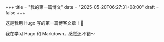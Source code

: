 +++
title = "我的第一篇博文"
date = "2025-05-20T06:27:31+08:00"
draft = false
+++

这是我用 Hugo 写的第一篇博客文章！🎉

我在学习 Hugo 和 Markdown，感觉还不错～

